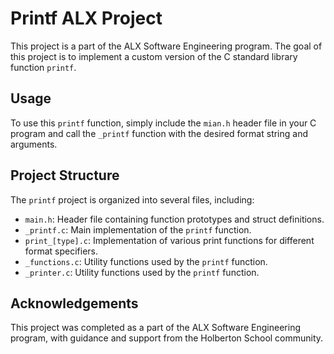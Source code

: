 # Printf ALX Project

This project is a part of the ALX Software Engineering program. The goal of this project is to implement a custom version of the C standard library function `printf`.

## Usage

To use this `printf` function, simply include the `mian.h` header file in your C program and call the `_printf` function with the desired format string and arguments.

## Project Structure

The `printf` project is organized into several files, including:

- `main.h`: Header file containing function prototypes and struct definitions.
- `_printf.c`: Main implementation of the `printf` function.
- `print_[type].c`: Implementation of various print functions for different format specifiers.
- `_functions.c`: Utility functions used by the `printf` function.
- `_printer.c`: Utility functions used by the `printf` function.

## Acknowledgements

This project was completed as a part of the ALX Software Engineering program, with guidance and support from the Holberton School community.